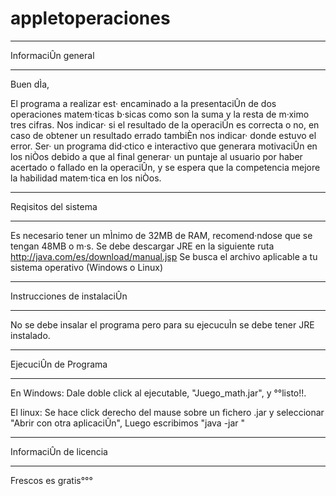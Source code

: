 # appletoperaciones

___________________________

InformaciÛn general
___________________________

Buen dÌa,

El programa a realizar est· encaminado a la presentaciÛn de dos operaciones matem·ticas b·sicas 
como son la suma y la resta de m·ximo tres cifras. Nos indicar· si el resultado de la operaciÛn 
es correcta o no, en caso de obtener un resultado errado tambiÈn nos indicar· donde estuvo el error.
Ser· un programa did·ctico e interactivo que generara motivaciÛn en los niÒos debido a que al final 
generar· un puntaje al usuario por haber acertado o fallado en la operaciÛn, y se espera que la 
competencia mejore la habilidad matem·tica en los niÒos.


___________________________

Reqisitos del sistema 
___________________________

Es necesario tener un mÌnimo de 32MB de RAM, recomend·ndose que se tengan 48MB o m·s.
Se debe descargar JRE en la siguiente ruta http://java.com/es/download/manual.jsp
Se busca el archivo aplicable a tu sistema operativo (Windows o Linux)


___________________________

Instrucciones de instalaciÛn 
___________________________

No se debe insalar el programa pero para su ejecucuÌn se debe tener JRE instalado.

___________________________

EjecuciÛn de Programa 
___________________________

En Windows:
Dale doble click al ejecutable, "Juego_math.jar", y °°listo!!.

El linux:
Se hace click derecho del mause sobre un fichero .jar y seleccionar "Abrir con otra aplicaciÛn",
Luego escribimos "java -jar "

___________________________

InformaciÛn de licencia 
___________________________

Frescos es gratis°°°


